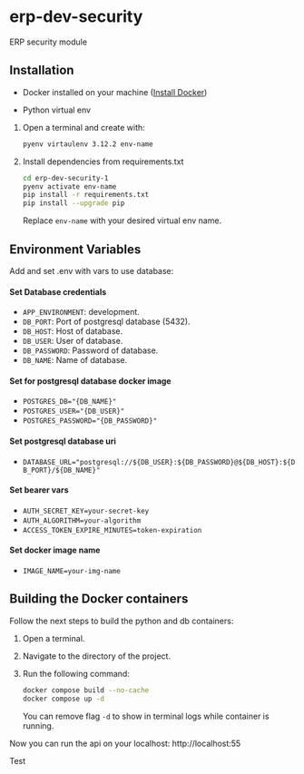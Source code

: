 # erp-dev-security

ERP security module

## Installation

- Docker installed on your machine ([Install Docker](https://docs.docker.com/get-docker/))

- Python virtual env
1. Open a terminal and create with:
    ```bash
    pyenv virtaulenv 3.12.2 env-name 
    ```
2. Install dependencies from requirements.txt
    ```bash
    cd erp-dev-security-1
    pyenv activate env-name
    pip install -r requirements.txt
    pip install --upgrade pip
    ```
    Replace `env-name` with your desired virtual env name.

## Environment Variables

Add and set .env with vars to use database:

#### Set Database credentials
- `APP_ENVIRONMENT`: development.
- `DB_PORT`: Port of postgresql database (5432).
- `DB_HOST`: Host of database.
- `DB_USER`: User of database.
- `DB_PASSWORD`: Password of database.
- `DB_NAME`: Name of database.


#### Set for postgresql database docker image
- `POSTGRES_DB="{DB_NAME}"`
- `POSTGRES_USER="{DB_USER}"`
- `POSTGRES_PASSWORD="{DB_PASSWORD}"`

#### Set postgresql database uri
- `DATABASE_URL="postgresql://${DB_USER}:${DB_PASSWORD}@${DB_HOST}:${DB_PORT}/${DB_NAME}"`

#### Set bearer vars
- `AUTH_SECRET_KEY=your-secret-key`
- `AUTH_ALGORITHM=your-algorithm`
- `ACCESS_TOKEN_EXPIRE_MINUTES=token-expiration`

#### Set docker image name
- `IMAGE_NAME=your-img-name`

## Building the Docker containers

Follow the next steps to build the python and db containers:

1. Open a terminal.
2. Navigate to the directory of the project.
3. Run the following command:

    ```bash
    docker compose build --no-cache
    docker compose up -d 
    ```

    You can remove flag `-d` to show in terminal logs while container is running.

Now you can run the api on your localhost: http://localhost:55

Test
